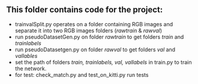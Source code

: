 ## This folder contains code for the project:
* trainvalSplit.py operates on a folder containing RGB images and separate it into two RGB images folders (*rawtrain* & *rawval*)
* run pseudoDatasetGen.py on folder *rawtrain* to get folders *train* and *trainlabels*
* run pseudoDatasetgen.py on folder *rawval* to get folders *val* and *vallables*
* set the path of folders *train, trainlabels, val, vallabels* in train.py to train the network.
* for test: check_match.py and test_on_kitti.py run tests 
